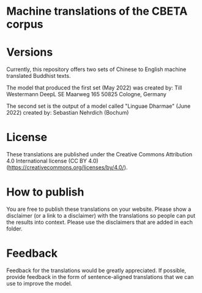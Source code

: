 # Machine translations of the CBETA corpus

# Versions
Currently, this repository offers two sets of Chinese to English machine translated Buddhist texts.

The model that produced the first set (May 2022) was created by:
Till Westermann
DeepL SE Maarweg 165
50825 Cologne, Germany

The second set is the output of a model called "Linguae Dharmae" (June 2022) created by:
Sebastian Nehrdich (Bochum)



# License

These translations are published under the Creative Commons Attribution 4.0 International license (CC BY 4.0) (https://creativecommons.org/licenses/by/4.0/). 

# How to publish 
You are free to publish these translations on your website. Please show a disclaimer (or a link to a disclaimer) with the translations so people can put the results into context. Please use the disclaimers that are added in each folder.


# Feedback

Feedback for the translations would be greatly appreciated. If possible, provide feedback in the form of sentence-aligned translations that we can use to improve the model.   
